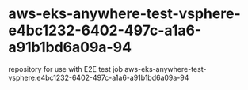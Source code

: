 # aws-eks-anywhere-test-vsphere-e4bc1232-6402-497c-a1a6-a91b1bd6a09a-94
repository for use with E2E test job aws-eks-anywhere-test-vsphere:e4bc1232-6402-497c-a1a6-a91b1bd6a09a-94
